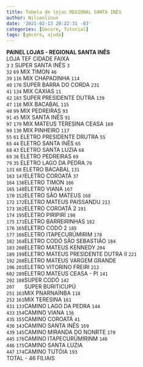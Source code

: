 ```yaml
---
title: Tabela de lojas REGIONAL SANTA INÊS
author: Nilsonlinux
date: '2021-02-13 20:22:31 -03'
categories: [Gmcore, Tutorial]
tags: [gmcore, ajuda]
---
```


**PAINEL LOJAS - REGIONAL SANTA INÊS**  
LOJA  TEF         CIDADE                      FAIXA  
`3`   `3`   SUPER SANTA INÊS                    `3`  
`32`  `69`  MIX TIMON                          `46`  
`39`  `116` MIX CHAPADINHA                    `114`  
`40`  `178` SUPER BARRA DO CORDA              `231`  
`41`  `134` MIX CAXIAS                         `11`  
`42`  `183` SUPER PRESIDENTE DUTRA            `139`  
`47`  `118` MIX BACABAL                       `115`  
`48`  `99`  MIX PEDREIRAS                      `93`  
`91`  `45`  MIX SANTA INÊS                     `91`  
`97`  `179` MIX MATEUS TERESINA CEASA         `160`  
`99`  `130` MIX PINHEIRO                      `117`  
`55`  `61`  ELETRO PRESIDENTE DRUTRA           `55`  
`65`  `44`  ELETRO SANTA INÊS                  `65`  
`68`  `43`  ELETRO SANTA LUZIA                 `68`  
`69`   `36` ELETRO PEDREIRAS                   `69`  
`79`   `35` ELETRO LAGO DA PEDRA               `79`  
`131`  `68` ELETRO BACABAL                    `131`  
`163`  `147`ELETRO COROATÁ                     `37`  
`164`  `136`ELETRO TIMON                      `166`  
`165`  `148`ELETRO VIANA                      `167`  
`170`  `152`ELETRO SÃO MATEUS                 `168`  
`172`  `172`ELETRO MATEUS PAISSANDU           `213`  
`173`  `162`ELETRO COROATÁ 2                  `191`  
`174`  `195`ELETRO PIRIPIRÍ                   `198`  
`175`  `171`ELETRO BARREIRINHAS               `182`  
`176`  `165`ELETRO CODÓ 2                     `185`  
`177`  `166`ELETRO ITAPECURÚMIRIM             `178`  
`182`  `164`ELETRO CODÓ SÃO SEBASTIÃO         `184`  
`183`  `200`ELETRO MATEUS KENNEDY             `204`  
`189`  `199`ELETRO MATEUS PRESIDENTE DUTRA II `221`  
`192`  `208`ELETRO MATEUS VARGEM GRANDE       `   `  
`196`  `201`ELETRO VITORINO FREIRI            `212`  
`602`  `209`ELETRO MATEUS CEASA - PI          `141`  
`202`  `188`SUPER CODÓ                        `142`  
`207`  `   `SUPER BURITICUPÚ                  `   `   
`251`  `163`MIX PNARNAÍNBA                    `118`  
`252`  `161`MIX TERESINA                      `161`  
`431`  `133`CAMINO LAGO DA PEDRA              `144`  
`433`  `154`CAMINO VIANA                      `136`  
`435`  `155`CAMINO COROATÁ                     `41`  
`436`  `143`CAMINO SANTA INÊS                 `169`  
`439`  `145`CAMINO MIRANDA DO NONRTE          `170`  
`445`  `176`CAMINO ITAPECURÚMIRINM            `146`  
`446`  `175`CAMINO SANTA LUZIA                `   `  
`447`  `174`CAMINO TUTÓIA                     `193`  
                    TOTAL - 46 FILIAIS  
                    
